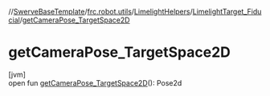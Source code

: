 //[SwerveBaseTemplate](../../../../index.md)/[frc.robot.utils](../../index.md)/[LimelightHelpers](../index.md)/[LimelightTarget_Fiducial](index.md)/[getCameraPose_TargetSpace2D](get-camera-pose_-target-space2-d.md)

# getCameraPose_TargetSpace2D

[jvm]\
open fun [getCameraPose_TargetSpace2D](get-camera-pose_-target-space2-d.md)(): Pose2d
